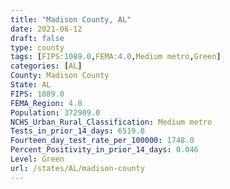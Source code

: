 ```yaml
---
title: "Madison County, AL"
date: 2021-06-12
draft: false
type: county
tags: [FIPS:1089.0,FEMA:4.0,Medium metro,Green]
categories: [AL]
County: Madison County
State: AL
FIPS: 1089.0
FEMA_Region: 4.0
Population: 372909.0
NCHS_Urban_Rural_Classification: Medium metro
Tests_in_prior_14_days: 6519.0
Fourteen_day_test_rate_per_100000: 1748.0
Percent_Positivity_in_prior_14_days: 0.046
Level: Green
url: /states/AL/madison-county
---
```




